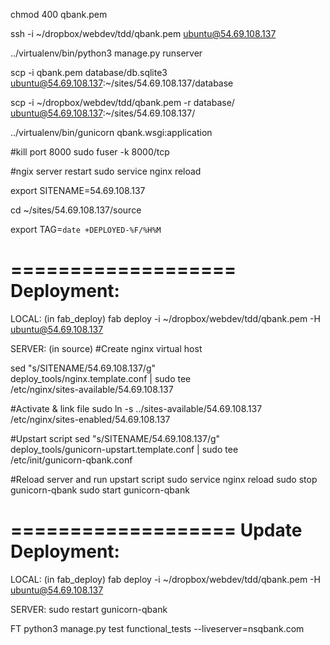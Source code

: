chmod 400 qbank.pem

ssh -i ~/dropbox/webdev/tdd/qbank.pem ubuntu@54.69.108.137

../virtualenv/bin/python3 manage.py runserver

scp -i qbank.pem database/db.sqlite3 ubuntu@54.69.108.137:~/sites/54.69.108.137/database

scp -i ~/dropbox/webdev/tdd/qbank.pem -r database/ ubuntu@54.69.108.137:~/sites/54.69.108.137/

../virtualenv/bin/gunicorn qbank.wsgi:application

#kill port 8000
sudo fuser -k 8000/tcp

#ngix server restart
sudo service nginx reload

export SITENAME=54.69.108.137

cd ~/sites/54.69.108.137/source

export TAG=`date +DEPLOYED-%F/%H%M`

===================
Deployment:
===================

LOCAL: (in fab_deploy)
fab deploy -i ~/dropbox/webdev/tdd/qbank.pem -H ubuntu@54.69.108.137

SERVER: (in source)
#Create nginx virtual host

sed "s/SITENAME/54.69.108.137/g" \
deploy_tools/nginx.template.conf | sudo tee \
/etc/nginx/sites-available/54.69.108.137

#Activate & link file
sudo ln -s ../sites-available/54.69.108.137 \
/etc/nginx/sites-enabled/54.69.108.137

#Upstart script
sed "s/SITENAME/54.69.108.137/g" \
deploy_tools/gunicorn-upstart.template.conf | sudo tee \
/etc/init/gunicorn-qbank.conf

#Reload server and run upstart script
sudo service nginx reload
sudo stop gunicorn-qbank
sudo start gunicorn-qbank

===================
Update Deployment:
===================
LOCAL: (in fab_deploy)
fab deploy -i ~/dropbox/webdev/tdd/qbank.pem -H ubuntu@54.69.108.137

SERVER:
sudo restart gunicorn-qbank

FT
python3 manage.py test functional_tests --liveserver=nsqbank.com